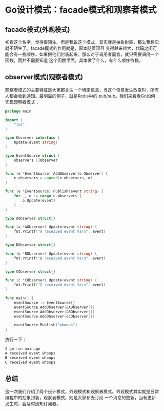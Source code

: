 # Go设计模式：facade模式和观察者模式

## facade模式(外观模式)

初看这个名字，觉得很陌生。但是我说这个模式，其实就是抽象封装，那么我想它就不陌生了。facade模式的作用就是，原本随着项目
变得越来越大，代码之间可能会有一些顺序，如果把他们封装起来，那么对于调用者而言，就只需要调用一个函数，而并不需要知道
这个函数里面，具体做了什么，有什么顺序依赖。

## observer模式(观察者模式)

观察者模式的主要特征是大家都关注一个特定信息，当这个信息发生改变时，所有人都会收到通知。最明显的例子，就是Redis中的
pub/sub。我们来看看Go如何实现观察者模式：

```go
package main

import (
	"fmt"
)

type Observer interface {
	Update(event string)
}

type EventSource struct {
	observers []Observer
}

func (e *EventSource) AddObserver(o Observer) {
	e.observers = append(e.observers, o)
}

func (e *EventSource) Publish(event string) {
	for _, o := range e.observers {
		o.Update(event)
	}
}

type AObserver struct{}

func (a *AObserver) Update(event string) {
	fmt.Printf("A received event %s\n", event)
}

type BObserver struct{}

func (b *BObserver) Update(event string) {
	fmt.Printf("B received event %s\n", event)
}

type CObserver struct{}

func (c *CObserver) Update(event string) {
	fmt.Printf("C received event %s\n", event)
}

func main() {
	eventSource := EventSource{}
	eventSource.AddObserver(&AObserver{})
	eventSource.AddObserver(&BObserver{})
	eventSource.AddObserver(&CObserver{})

	eventSource.Publish("whoops")
}
```

执行一下：

```bash
$ go run main.go 
A received event whoops
B received event whoops
C received event whoops
```

## 总结

这一次我们介绍了两个设计模式，外观模式和观察者模式。外观模式其实就是日常编程中的抽象封装，观察者模式，则是大家都去订阅
一个消息的更新，当有更新发生时，会及时通知订阅者。
